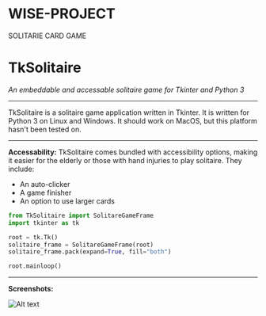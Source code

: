 # WISE-PROJECT
SOLITARIE CARD GAME
# TkSolitaire
*An embeddable and accessable solitaire game for Tkinter and Python 3*

___
TkSolitaire is a solitaire game application written in Tkinter. It is written for Python 3 on Linux and Windows. It should work on MacOS, but this platform hasn't been tested on.

___
**Accessability:**
TkSolitaire comes bundled with accessibility options, making it easier for the elderly or those with hand injuries to play solitaire. They include:
* An auto-clicker
* A game finisher
* An option to use larger cards

```python
from TkSolitaire import SolitareGameFrame
import tkinter as tk

root = tk.Tk()
solitaire_frame = SolitareGameFrame(root)
solitaire_frame.pack(expand=True, fill="both")

root.mainloop()
 ```
 
___        
**Screenshots:**

![Alt text](/resources/Screenshots/TkSolitaire-Ubuntu18-Screenshot.png?raw=true "TkSolitaire")
